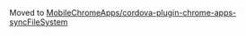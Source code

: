 Moved to [MobileChromeApps/cordova-plugin-chrome-apps-syncFileSystem](https://github.com/MobileChromeApps/cordova-plugin-chrome-apps-syncFileSystem)